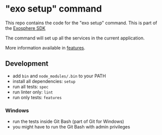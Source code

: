 # "exo setup" command

This repo contains the code for the "exo setup" command.
This is part of the [Exosphere SDK](https://github.com/Originate/exosphere-sdk)

The command will set up all the services in the current application.

More information available in [features](features).

## Development

- add `bin` and `node_modules/.bin` to your PATH
- install all dependencies: `setup`
- run all tests: `spec`
- run linter only: `lint`
- run only tests: `features`


### Windows

- run the tests inside Git Bash (part of Git for Windows)
- you might have to run the Git Bash with admin privileges
